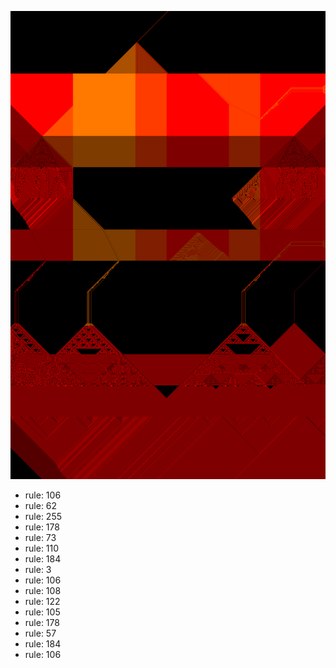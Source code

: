 ![photo](./output.png) 
 * rule: 106
* rule: 62
* rule: 255
* rule: 178
* rule: 73
* rule: 110
* rule: 184
* rule: 3
* rule: 106
* rule: 108
* rule: 122
* rule: 105
* rule: 178
* rule: 57
* rule: 184
* rule: 106
